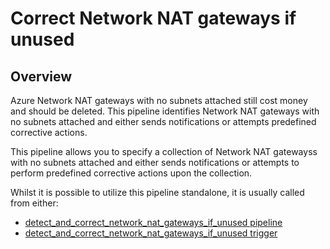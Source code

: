 # Correct Network NAT gateways if unused

## Overview

Azure Network NAT gateways with no subnets attached still cost money and should be deleted. This pipeline identifies Network NAT gateways with no subnets attached and either sends notifications or attempts predefined corrective actions.

This pipeline allows you to specify a collection of Network NAT gatewayss with no subnets attached and either sends notifications or attempts to perform predefined corrective actions upon the collection.

Whilst it is possible to utilize this pipeline standalone, it is usually called from either:

- [detect_and_correct_network_nat_gateways_if_unused pipeline](https://hub.flowpipe.io/mods/turbot/azure_thrifty/pipelines/azure_thrifty.pipeline.detect_and_correct_network_nat_gateways_if_unused)
- [detect_and_correct_network_nat_gateways_if_unused trigger](https://hub.flowpipe.io/mods/turbot/azure_thrifty/triggers/azure_thrifty.trigger.query.detect_and_correct_network_nat_gateways_if_unused)